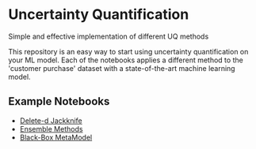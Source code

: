# Uncertainty Quantification
Simple and effective implementation of different UQ methods

This repository is an easy way to start using uncertainty quantification on your ML model. Each of the notebooks applies a different method to the 'customer purchase' dataset with a state-of-the-art machine learning model.

## Example Notebooks
- [Delete-d Jackknife](./notebooks/Delete-d_Jackknife.ipynb)
- [Ensemble Methods](./notebooks/EnsembleMethods.ipynb)
- [Black-Box MetaModel](./notebooks/BB_MetaModel.ipynb)
